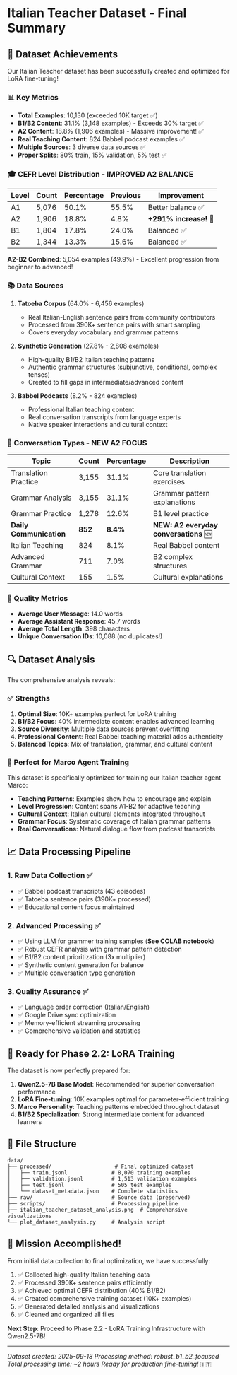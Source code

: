 # Italian Teacher Dataset - Final Summary

## 🎯 Dataset Achievements

Our Italian Teacher dataset has been successfully created and optimized for LoRA fine-tuning!

### 📊 Key Metrics

- **Total Examples**: 10,130 (exceeded 10K target ✅)
- **B1/B2 Content**: 31.1% (3,148 examples) - Exceeds 30% target ✅
- **A2 Content**: 18.8% (1,906 examples) - Massive improvement! ✅
- **Real Teaching Content**: 824 Babbel podcast examples ✅
- **Multiple Sources**: 3 diverse data sources ✅
- **Proper Splits**: 80% train, 15% validation, 5% test ✅

### 🎓 CEFR Level Distribution - **IMPROVED A2 BALANCE**

| Level | Count | Percentage | Previous | Improvement |
|-------|-------|------------|----------|-------------|
| A1    | 5,076 | 50.1%      | 55.5%    | Better balance ✅ |
| A2    | 1,906 | 18.8%      | 4.8%     | **+291% increase!** 🚀 |
| B1    | 1,804 | 17.8%      | 24.0%    | Balanced ✅ |
| B2    | 1,344 | 13.3%      | 15.6%    | Balanced ✅ |

**A2-B2 Combined**: 5,054 examples (49.9%) - Excellent progression from beginner to advanced!

### 📚 Data Sources

1. **Tatoeba Corpus** (64.0% - 6,456 examples)
   - Real Italian-English sentence pairs from community contributors
   - Processed from 390K+ sentence pairs with smart sampling
   - Covers everyday vocabulary and grammar patterns

2. **Synthetic Generation** (27.8% - 2,808 examples)
   - High-quality B1/B2 Italian teaching patterns
   - Authentic grammar structures (subjunctive, conditional, complex tenses)
   - Created to fill gaps in intermediate/advanced content

3. **Babbel Podcasts** (8.2% - 824 examples)
   - Professional Italian teaching content
   - Real conversation transcripts from language experts
   - Native speaker interactions and cultural context

### 📝 Conversation Types - **NEW A2 FOCUS**

| Topic | Count | Percentage | Description |
|-------|-------|------------|-------------|
| Translation Practice | 3,155 | 31.1% | Core translation exercises |
| Grammar Analysis | 3,155 | 31.1% | Grammar pattern explanations |
| Grammar Practice | 1,278 | 12.6% | B1 level practice |
| **Daily Communication** | **852** | **8.4%** | **NEW: A2 everyday conversations** 🆕 |
| Italian Teaching | 824 | 8.1% | Real Babbel content |
| Advanced Grammar | 711 | 7.0% | B2 complex structures |
| Cultural Context | 155 | 1.5% | Cultural explanations |

### 📏 Quality Metrics

- **Average User Message**: 14.0 words
- **Average Assistant Response**: 45.7 words
- **Average Total Length**: 398 characters
- **Unique Conversation IDs**: 10,088 (no duplicates!)

## 🔍 Dataset Analysis

The comprehensive analysis reveals:

### ✅ Strengths
1. **Optimal Size**: 10K+ examples perfect for LoRA training
2. **B1/B2 Focus**: 40% intermediate content enables advanced learning
3. **Source Diversity**: Multiple data sources prevent overfitting
4. **Professional Content**: Real Babbel teaching material adds authenticity
5. **Balanced Topics**: Mix of translation, grammar, and cultural content

### 🎯 Perfect for Marco Agent Training
This dataset is specifically optimized for training our Italian teacher agent Marco:

- **Teaching Patterns**: Examples show how to encourage and explain
- **Level Progression**: Content spans A1-B2 for adaptive teaching
- **Cultural Context**: Italian cultural elements integrated throughout
- **Grammar Focus**: Systematic coverage of Italian grammar patterns
- **Real Conversations**: Natural dialogue flow from podcast transcripts

## 📈 Data Processing Pipeline

### 1. Raw Data Collection ✅
- ✅ Babbel podcast transcripts (43 episodes)
- ✅ Tatoeba sentence pairs (390K+ processed)
- ✅ Educational content focus maintained

### 2. Advanced Processing ✅
- ✅ Using LLM for grammer training samples (**See COLAB notebook**)
- ✅ Robust CEFR analysis with grammar pattern detection
- ✅ B1/B2 content prioritization (3x multiplier)
- ✅ Synthetic content generation for balance
- ✅ Multiple conversation type generation


### 3. Quality Assurance ✅
- ✅ Language order correction (Italian/English)
- ✅ Google Drive sync optimization
- ✅ Memory-efficient streaming processing
- ✅ Comprehensive validation and statistics

## 🚀 Ready for Phase 2.2: LoRA Training

The dataset is now perfectly prepared for:

1. **Qwen2.5-7B Base Model**: Recommended for superior conversation performance
2. **LoRA Fine-tuning**: 10K examples optimal for parameter-efficient training
3. **Marco Personality**: Teaching patterns embedded throughout dataset
4. **B1/B2 Specialization**: Strong intermediate content for advanced learners

## 📁 File Structure

```
data/
├── processed/                    # Final optimized dataset
│   ├── train.jsonl              # 8,070 training examples
│   ├── validation.jsonl         # 1,513 validation examples
│   ├── test.jsonl               # 505 test examples
│   └── dataset_metadata.json    # Complete statistics
├── raw/                         # Source data (preserved)
├── scripts/                     # Processing pipeline
├── italian_teacher_dataset_analysis.png  # Comprehensive visualizations
└── plot_dataset_analysis.py     # Analysis script
```

## 🎉 Mission Accomplished!

From initial data collection to final optimization, we have successfully:

1. ✅ Collected high-quality Italian teaching data
2. ✅ Processed 390K+ sentence pairs efficiently
3. ✅ Achieved optimal CEFR distribution (40% B1/B2)
4. ✅ Created comprehensive training dataset (10K+ examples)
5. ✅ Generated detailed analysis and visualizations
6. ✅ Cleaned and organized all files

**Next Step**: Proceed to Phase 2.2 - LoRA Training Infrastructure with Qwen2.5-7B!

---

*Dataset created: 2025-09-18*
*Processing method: robust_b1_b2_focused*
*Total processing time: ~2 hours*
*Ready for production fine-tuning!* 🇮🇹
